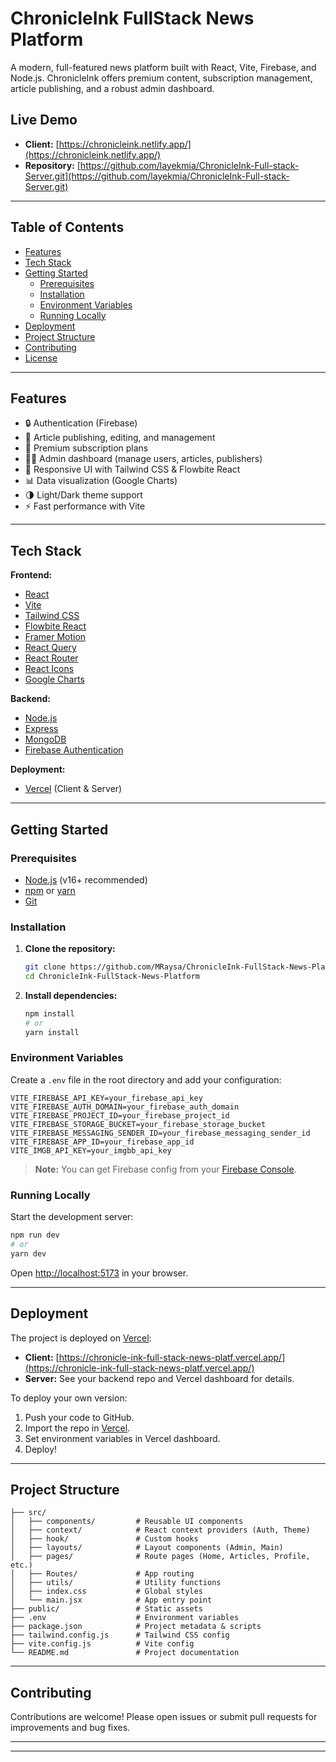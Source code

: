 # ChronicleInk FullStack News Platform

A modern, full-featured news platform built with React, Vite, Firebase, and Node.js. ChronicleInk offers premium content, subscription management, article publishing, and a robust admin dashboard.

## Live Demo

- **Client:** [https://chronicleink.netlify.app/](https://chronicleink.netlify.app/)
- **Repository:** [https://github.com/layekmia/ChronicleInk-Full-stack-Server.git](https://github.com/layekmia/ChronicleInk-Full-stack-Server.git)

---

## Table of Contents

- [Features](#features)
- [Tech Stack](#tech-stack)
- [Getting Started](#getting-started)
  - [Prerequisites](#prerequisites)
  - [Installation](#installation)
  - [Environment Variables](#environment-variables)
  - [Running Locally](#running-locally)
- [Deployment](#deployment)
- [Project Structure](#project-structure)
- [Contributing](#contributing)
- [License](#license)

---

## Features

- 🔒 Authentication (Firebase)
- 📰 Article publishing, editing, and management
- 💎 Premium subscription plans
- 👨‍💼 Admin dashboard (manage users, articles, publishers)
- 🎨 Responsive UI with Tailwind CSS & Flowbite React
- 📊 Data visualization (Google Charts)
- 🌗 Light/Dark theme support
- ⚡ Fast performance with Vite

---

## Tech Stack

**Frontend:**

- [React](https://react.dev/)
- [Vite](https://vitejs.dev/)
- [Tailwind CSS](https://tailwindcss.com/)
- [Flowbite React](https://flowbite-react.com/)
- [Framer Motion](https://www.framer.com/motion/)
- [React Query](https://tanstack.com/query/latest)
- [React Router](https://reactrouter.com/)
- [React Icons](https://react-icons.github.io/react-icons/)
- [Google Charts](https://react-google-charts.com/)

**Backend:**

- [Node.js](https://nodejs.org/)
- [Express](https://expressjs.com/)
- [MongoDB](https://www.mongodb.com/)
- [Firebase Authentication](https://firebase.google.com/docs/auth)

**Deployment:**

- [Vercel](https://vercel.com/) (Client & Server)

---

## Getting Started

### Prerequisites

- [Node.js](https://nodejs.org/) (v16+ recommended)
- [npm](https://www.npmjs.com/) or [yarn](https://yarnpkg.com/)
- [Git](https://git-scm.com/)

### Installation

1. **Clone the repository:**

   ```sh
   git clone https://github.com/MRaysa/ChronicleInk-FullStack-News-Platform.git
   cd ChronicleInk-FullStack-News-Platform
   ```

2. **Install dependencies:**

   ```sh
   npm install
   # or
   yarn install
   ```

### Environment Variables

Create a `.env` file in the root directory and add your configuration:

```env
VITE_FIREBASE_API_KEY=your_firebase_api_key
VITE_FIREBASE_AUTH_DOMAIN=your_firebase_auth_domain
VITE_FIREBASE_PROJECT_ID=your_firebase_project_id
VITE_FIREBASE_STORAGE_BUCKET=your_firebase_storage_bucket
VITE_FIREBASE_MESSAGING_SENDER_ID=your_firebase_messaging_sender_id
VITE_FIREBASE_APP_ID=your_firebase_app_id
VITE_IMGB_API_KEY=your_imgbb_api_key
```

> **Note:** You can get Firebase config from your [Firebase Console](https://console.firebase.google.com/).

### Running Locally

Start the development server:

```sh
npm run dev
# or
yarn dev
```

Open [http://localhost:5173](http://localhost:5173) in your browser.

---

## Deployment

The project is deployed on [Vercel](https://vercel.com/):

- **Client:** [https://chronicle-ink-full-stack-news-platf.vercel.app/](https://chronicle-ink-full-stack-news-platf.vercel.app/)
- **Server:** See your backend repo and Vercel dashboard for details.

To deploy your own version:

1. Push your code to GitHub.
2. Import the repo in [Vercel](https://vercel.com/import).
3. Set environment variables in Vercel dashboard.
4. Deploy!

---

## Project Structure

```
├── src/
│   ├── components/         # Reusable UI components
│   ├── context/            # React context providers (Auth, Theme)
│   ├── hook/               # Custom hooks
│   ├── layouts/            # Layout components (Admin, Main)
│   ├── pages/              # Route pages (Home, Articles, Profile, etc.)
│   ├── Routes/             # App routing
│   ├── utils/              # Utility functions
│   ├── index.css           # Global styles
│   └── main.jsx            # App entry point
├── public/                 # Static assets
├── .env                    # Environment variables
├── package.json            # Project metadata & scripts
├── tailwind.config.js      # Tailwind CSS config
├── vite.config.js          # Vite config
└── README.md               # Project documentation
```

---

## Contributing

Contributions are welcome! Please open issues or submit pull requests for improvements and bug fixes.

---

---
